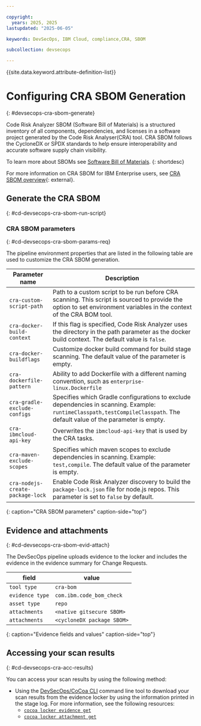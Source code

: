 ```yaml
---

copyright:
  years: 2025, 2025
lastupdated: "2025-06-05"

keywords: DevSecOps, IBM Cloud, compliance,CRA, SBOM

subcollection: devsecops

---
```


{{site.data.keyword.attribute-definition-list}}

# Configuring CRA SBOM Generation
{: #devsecops-cra-sbom-generate}

Code Risk Analyzer SBOM (Software Bill of Materials) is a structured inventory of all components, dependencies, and licenses in a software project generated by the Code Risk Analyser(CRA) tool. CRA SBOM follows the CycloneDX or SPDX standards to help ensure interoperability and accurate software supply chain visibility.

To learn more about SBOMs see [Software Bill of Materials](/docs/devsecops?topic=devsecops-devsecops-sbom).
{: shortdesc}


For more information on CRA SBOM for IBM Enterprise users, see [CRA SBOM overview](/docs/ContinuousDelivery?topic=ContinuousDelivery-cra-cli-plugin#bom-generate-command){: external}.


## Generate the CRA SBOM
{: #cd-devsecops-cra-sbom-run-script}




### CRA SBOM parameters
{: #cd-devsecops-cra-sbom-params-req}

The pipeline environment properties that are listed in the following table are used to customize the CRA SBOM generation.  

| Parameter name | Description |
|-|-|
| `cra-custom-script-path`   | Path to a custom script to be run before CRA scanning. This script is sourced to provide the option to set environment variables in the context of the CRA BOM tool.|
|`cra-docker-build-context`   | If this flag is specified, Code Risk Analyzer uses the directory in the path parameter as the docker build context. The default value is `false`.|
|`cra-docker-buildflags`   | Customize docker build command for build stage scanning. The default value of the parameter is empty.|
|`cra-dockerfile-pattern`   | Ability to add Dockerfile with a different naming convention, such as `enterprise-linux.Dockerfile`|
|`cra-gradle-exclude-configs`   | Specifies which Gradle configurations to exclude dependencies in scanning. Example: `runtimeClasspath,testCompileClasspath`. The default value of the parameter is empty.|
| `cra-ibmcloud-api-key` | Overwrites the `ibmcloud-api-key` that is used by the CRA tasks.|
|`cra-maven-exclude-scopes`   | Specifies which maven scopes to exclude dependencies in scanning. Example: `test,compile`. The default value of the parameter is empty.|
|`cra-nodejs-create-package-lock`		| Enable Code Risk Analyzer discovery to build the `package-lock.json` file for node.js repos. This parameter is set to `false` by default.|
{: caption="CRA SBOM parameters" caption-side="top"}


## Evidence and attachments
{: #cd-devsecops-cra-sbom-evid-attach}



The DevSecOps pipeline uploads evidence to the locker and includes the evidence in the evidence summary for Change Requests.

| field | value |
| ----- | ----- |
| `tool type`     | `cra-bom` |
| `evidence type` | `com.ibm.code_bom_check` |
| `asset type`    | `repo` |
| `attachments`  | `<native gitsecure SBOM>` |
| `attachments`   | `<cycloneDX package SBOM>` |
{: caption="Evidence fields and values" caption-side="top"}

## Accessing your scan results
{: #cd-devsecops-cra-acc-results}

You can access your scan results by using the following method:

- Using the [DevSecOps/CoCoa CLI](/docs/devsecops?topic=devsecops-cd-devsecops-cli) command line tool to download your scan results from the evidence locker by using the information printed in the stage log.  For more information, see the following resources:
   - [`cocoa locker evidence get`](/docs/devsecops?topic=devsecops-cd-devsecops-cli#locker-evidence-get)
   - [`cocoa locker attachment get`](/docs/devsecops?topic=devsecops-cd-devsecops-cli#locker-attachment-get)

